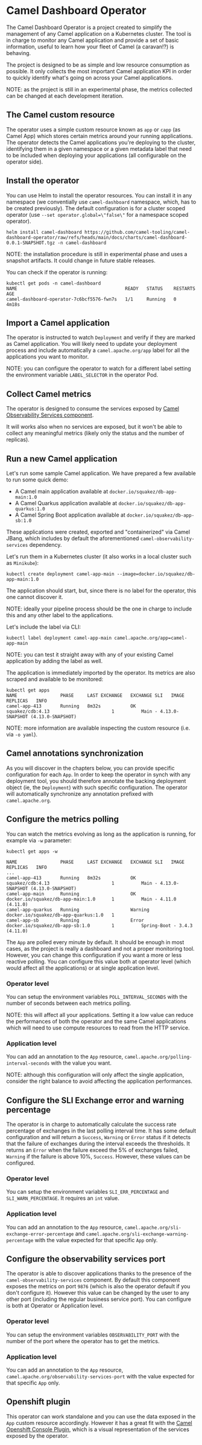 # Camel Dashboard Operator

The Camel Dashboard Operator is a project created to simplify the management of any Camel application on a Kubernetes cluster. The tool is in charge to monitor any Camel application and provide a set of basic information, useful to learn how your fleet of Camel (a caravan!?) is behaving.

The project is designed to be as simple and low resource consumption as possible. It only collects the most important Camel application KPI in order to quickly identify what's going on across your Camel applications.

NOTE: as the project is still in an experimental phase, the metrics collected can be changed at each development iteration.

## The Camel custom resource

The operator uses a simple custom resource known as `app` or `capp` (as Camel App) which stores certain metrics around your running applications. The operator detects the Camel applications you're deploying to the cluster, identifying them in a given namespace or a given metadata label that need to be included when deploying your applications (all configurable on the operator side).

## Install the operator

You can use Helm to install the operator resources. You can install it in any namespace (we conventially use `camel-dashboard` namespace, which, has to be created previously). The default configuration is for a cluster scoped operator (use `--set operator.global=\"false\"` for a namespace scoped operator).

```
helm install camel-dashboard https://github.com/camel-tooling/camel-dashboard-operator/raw/refs/heads/main/docs/charts/camel-dashboard-0.0.1-SNAPSHOT.tgz -n camel-dashboard
```

NOTE: the installation procedure is still in experimental phase and uses a snapshot artifacts. It could change in future stable releases.

You can check if the operator is running:

```
kubectl get pods -n camel-dashboard
NAME                                        READY   STATUS    RESTARTS   AGE
camel-dashboard-operator-7c6bcf5576-fwn7s   1/1     Running   0          4m18s
```

## Import a Camel application

The operator is instructed to watch `Deployment` and verify if they are marked as Camel application. You will likely need to update your deployment process and include automatically a `camel.apache.org/app` label for all the applications you want to monitor.

NOTE: you can configure the operator to watch for a different label setting the environment variable `LABEL_SELECTOR` in the operator Pod.

## Collect Camel metrics

The operator is designed to consume the services exposed by [Camel Observability Services component](https://camel.apache.org/components/next/others/observability-services.html).

It will works also when no services are exposed, but it won't be able to collect any meaningful metrics (likely only the status and the number of replicas).

## Run a new Camel application

Let's run some sample Camel application. We have prepared a few available to run some quick demo:

* A Camel main application available at `docker.io/squakez/db-app-main:1.0`
* A Camel Quarkus application available at `docker.io/squakez/db-app-quarkus:1.0`
* A Camel Spring Boot application available at `docker.io/squakez/db-app-sb:1.0`

These applications were created, exported and "containerized" via Camel JBang, which includes by default the aforementioned `camel-observability-services` dependency.

Let's run them in a Kubernetes cluster (it also works in a local cluster such as `Minikube`):

```
kubectl create deployment camel-app-main --image=docker.io/squakez/db-app-main:1.0
```

The application should start, but, since there is no label for the operator, this one cannot discover it.

NOTE: ideally your pipeline process should be the one in charge to include this and any other label to the applications.

Let's include the label via CLI:

```
kubectl label deployment camel-app-main camel.apache.org/app=camel-app-main
```

NOTE: you can test it straight away with any of your existing Camel application by adding the label as well.

The application is immediately imported by the operator. Its metrics are also scraped and available to be monitored:

```
kubectl get apps
NAME                PHASE     LAST EXCHANGE   EXCHANGE SLI   IMAGE                                  REPLICAS   INFO
camel-app-413       Running   8m32s           OK             squakez/cdb:4.13                       1          Main - 4.13.0-SNAPSHOT (4.13.0-SNAPSHOT)
```

NOTE: more information are available inspecting the custom resource (i.e. via `-o yaml`).

## Camel annotations synchronization

As you will discover in the chapters below, you can provide specific configuration for each `App`. In order to keep the operator in synch with any deployment tool, you should therefore annotate the backing deployment object (ie, the `Deployment`) with such specific configuration. The operator will automatically synchronize any annotation prefixed with `camel.apache.org`.

## Configure the metrics polling

You can watch the metrics evolving as long as the application is running, for example via `-w` parameter:

```
kubectl get apps -w

NAME                PHASE     LAST EXCHANGE   EXCHANGE SLI   IMAGE                                  REPLICAS   INFO
...
camel-app-413       Running   8m32s           OK             squakez/cdb:4.13                       1          Main - 4.13.0-SNAPSHOT (4.13.0-SNAPSHOT)
camel-app-main      Running                   OK             docker.io/squakez/db-app-main:1.0      1          Main - 4.11.0 (4.11.0)
camel-app-quarkus   Running                   Warning        docker.io/squakez/db-app-quarkus:1.0   1
camel-app-sb        Running                   Error          docker.io/squakez/db-app-sb:1.0        1          Spring-Boot - 3.4.3 (4.11.0)
```

The `App` are polled every minute by default. It should be enough in most cases, as the project is really a dashboard and not a proper monitoring tool. However, you can change this configuration if you want a more or less reactive polling. You can configure this value both at operator level (which would affect all the applications) or at single application level.

### Operator level

You can setup the environment variables `POLL_INTERVAL_SECONDS` with the number of seconds between each metrics polling.

NOTE: this will affect all your applications. Setting it a low value can reduce the performances of both the operator and the same Camel applications which will need to use compute resources to read from the HTTP service.

### Application level

You can add an annotation to the `App` resource, `camel.apache.org/polling-interval-seconds` with the value you want.

NOTE: although this configuration will only affect the single application, consider the right balance to avoid affecting the application performances.

## Configure the SLI Exchange error and warning percentage

The operator is in charge to automatically calculate the success rate percentage of exchanges in the last polling interval time. It has some default configuration and will return a `Success`, `Warning` or `Error` status if it detects that the failure of exchanges during the interval exceeds the thresholds. It returns an `Error` when the failure exceed the 5% of exchanges failed, `Warning` if the failure is above 10%, `Success`. However, these values can be configured.

### Operator level

You can setup the environment variables `SLI_ERR_PERCENTAGE` and `SLI_WARN_PERCENTAGE`. It requires an `int` value.

### Application level

You can add an annotation to the `App` resource, `camel.apache.org/sli-exchange-error-percentage` and `camel.apache.org/sli-exchange-warning-percentage` with the value expected for that specific `App` only.

## Configure the observability services port

The operator is able to discover applications thanks to the presence of the `camel-observability-services` component. By default this component exposes the metrics on port `9876` (which is also the operator default if you don't configure it). However this value can be changed by the user to any other port (including the regular business service port). You can configure is both at Operator or Application level.

### Operator level

You can setup the environment variables `OBSERVABILITY_PORT` with the number of the port where the operator has to get the metrics.

### Application level

You can add an annotation to the `App` resource, `camel.apache.org/observability-services-port` with the value expected for that specific `App` only.

## Openshift plugin

This operator can work standalone and you can use the data exposed in the `App` custom resource accordingly. However it has a great fit with the [Camel Openshift Console Plugin](https://github.com/camel-tooling/camel-openshift-console-plugin?tab=readme-ov-file#deployment-to-openshift), which is a visual representation of the services exposed by the operator.
